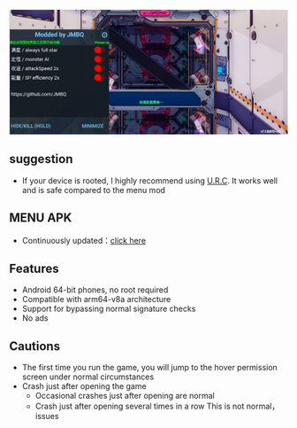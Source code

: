 ![image](img/01.jpg)

## suggestion
* If your device is rooted, I highly recommend using [U.R.C](https://github.com/JMBQ/URC). It works well and is safe compared to the menu mod


## MENU APK
* Continuously updated：[click here](MENU_MOD_APK.md)


## Features
* Android 64-bit phones, no root required
* Compatible with arm64-v8a architecture
* Support for bypassing normal signature checks
* No ads

## Cautions
* The first time you run the game, you will jump to the hover permission screen under normal circumstances
* Crash just after opening the game
  * Occasional crashes just after opening are normal
  * Crash just after opening several times in a row This is not normal， issues
